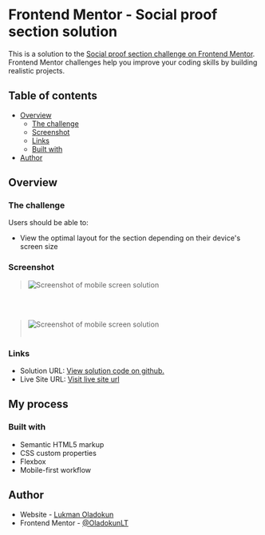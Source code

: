 # Frontend Mentor - Social proof section solution

This is a solution to the [Social proof section challenge on Frontend Mentor](https://www.frontendmentor.io/challenges/social-proof-section-6e0qTv_bA). Frontend Mentor challenges help you improve your coding skills by building realistic projects. 

## Table of contents

- [Overview](#overview)
  - [The challenge](#the-challenge)
  - [Screenshot](#screenshot)
  - [Links](#links)
  - [Built with](#built-with)
- [Author](#author)


## Overview

### The challenge

Users should be able to:

- View the optimal layout for the section depending on their device's screen size

### Screenshot

> ![Screenshot of mobile screen solution]("./solution-screenshots/solution-mobile.png")
<br> 
<br>

> ![Screenshot of mobile screen solution]("./solution-screenshots/solution-mobile.png")
<br><br>

### Links

- Solution URL: [View solution code on github.](https://github.com/oladokunlt/social-proof-section)
- Live Site URL: [Visit live site url](https://oladokunlt.github.io/social-proof-section)

## My process

### Built with

- Semantic HTML5 markup
- CSS custom properties
- Flexbox
- Mobile-first workflow

## Author

- Website - [Lukman Oladokun](https://www.lukpay.com.ng)
- Frontend Mentor - [@OladokunLT](https://www.frontendmentor.io/profile/OladokunLT)
